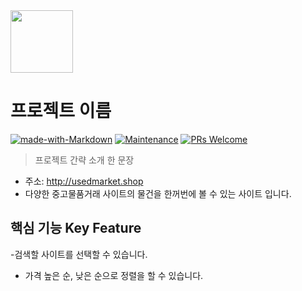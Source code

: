 <img src="https://user-images.githubusercontent.com/17819874/79853717-5db2f900-8403-11ea-99ba-ed0bb3cdb9ef.png" height="100"/>

# 프로젝트 이름  
[![made-with-Markdown](https://img.shields.io/badge/Made%20with-Markdown-1f425f.svg)](http://commonmark.org)
[![Maintenance](https://img.shields.io/badge/Maintained%3F-yes-green.svg)](https://github.com/ohahohah/readme-template/graphs/commit-activity) 
[![PRs Welcome](https://img.shields.io/badge/PRs-welcome-brightgreen.svg?style=flat-square)](http://makeapullrequest.com)



> 프로젝트 간략 소개 한 문장 
- 주소: http://usedmarket.shop
- 다양한 중고물품거래 사이트의 물건을 한꺼번에 볼 수 있는 사이트 입니다.

## 핵심 기능  Key Feature
-검색할 사이트를 선택할 수 있습니다.
- 가격 높은 순, 낮은 순으로 정렬을 할 수 있습니다.

